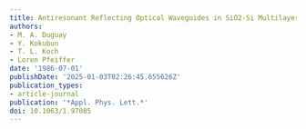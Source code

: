 ```yaml
---
title: Antiresonant Reflecting Optical Waveguides in SiO2-Si Multilayer Structures
authors:
- M. A. Duguay
- Y. Kokubun
- T. L. Koch
- Loren Pfeiffer
date: '1986-07-01'
publishDate: '2025-01-03T02:26:45.655626Z'
publication_types:
- article-journal
publication: '*Appl. Phys. Lett.*'
doi: 10.1063/1.97085
---
```

